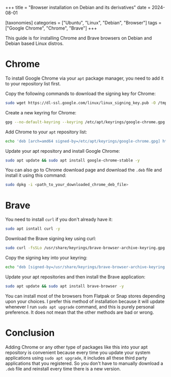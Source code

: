 +++
title = "Browser installation on Debian and its derivatives"
date = 2024-08-01

[taxonomies]
categories = ["Ubuntu", "Linux", "Debian", "Browser"]
tags = ["Google Chrome", "Chrome", "Brave"]
+++

This guide is for installing Chrome and Brave browsers on Debian and Debian based Linux distros.

<!-- more -->

# Chrome

To install Google Chrome via your `apt` package manager, you need to add it to your repository list first.

Copy the following commands to download the signing key for Chrome:

```bash
sudo wget https://dl-ssl.google.com/linux/linux_signing_key.pub -O /tmp/google.pub
```

Create a new keyring for Chrome:

```bash
gpg --no-default-keyring --keyring /etc/apt/keyrings/google-chrome.gpg --import /tmp/google.pub
```

Add Chrome to your `apt` repository list:

```bash
echo 'deb [arch=amd64 signed-by=/etc/apt/keyrings/google-chrome.gpg] http://dl.google.com/linux/chrome/deb/ stable main' | sudo tee /etc/apt/sources.list.d/google-chrome.list
```

Update your apt repository and install Google Chrome:

```bash
sudo apt update && sudo apt install google-chrome-stable -y
```

You can also go to Chrome download page and download the `.deb` file and install it using this command:

```bash
sudo dpkg -i <path_to_your_downloaded_chrome_deb_file>
```

# Brave

You need to install `curl` if you don't already have it:

```bash
sudo apt isntall curl -y
```

Download the Brave signing key using curl:

```bash
sudo curl -fsSLo /usr/share/keyrings/brave-browser-archive-keyring.gpg https://brave-browser-apt-release.s3.brave.com/brave-browser-archive-keyring.gpg
```

Copy the signing key into your keyring:

```bash
echo "deb [signed-by=/usr/share/keyrings/brave-browser-archive-keyring.gpg] https://brave-browser-apt-release.s3.brave.com/ stable main"|sudo tee /etc/apt/sources.list.d/brave-browser-release.list
```

Update your apt repositories and then install the Brave application:

```bash
sudo apt update && sudo apt install brave-browser -y
```

You can install most of the browsers from Flatpak or Snap stores depending upon your choices. I prefer this method of installation because it will update whenever I run `sudo apt upgrade` command, and this is purely personal preference. It does not mean that the other methods are bad or wrong.

# Conclusion

Adding Chrome or any other type of packages like this into your apt repository is convenient because every time you update your system applications using `sudo apt upgrade`, it includes all these third party applications that you registered. So you don't have to manually download a `.deb` file and reinstall every time there is a new version.
